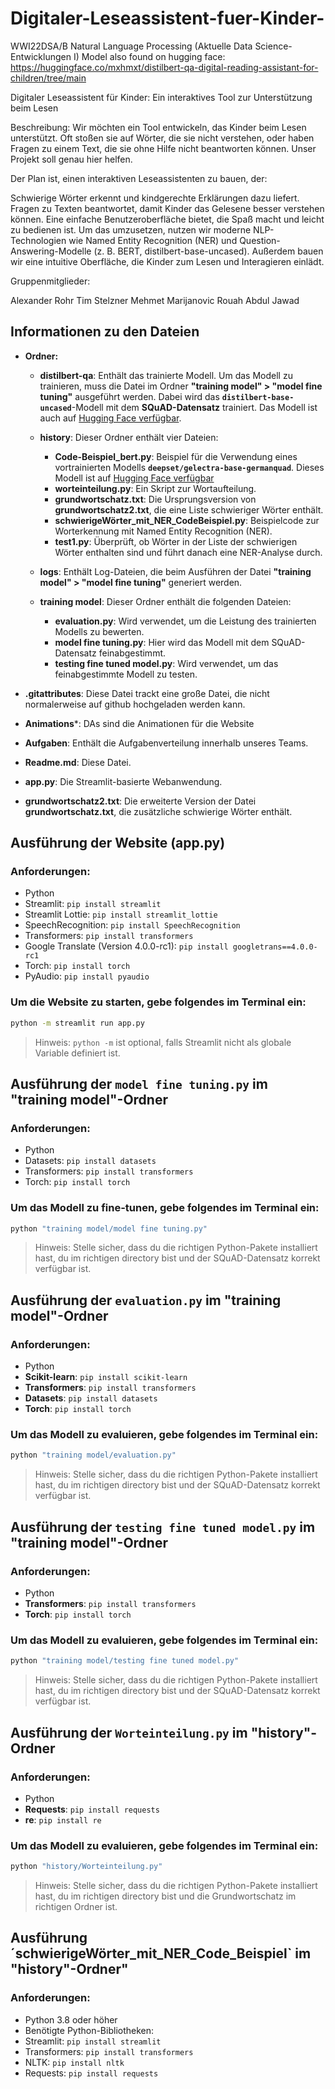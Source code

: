 # Digitaler-Leseassistent-fuer-Kinder-
WWI22DSA/B Natural Language Processing (Aktuelle Data Science-Entwicklungen I)
Model also found on hugging face:
https://huggingface.co/mxhmxt/distilbert-qa-digital-reading-assistant-for-children/tree/main

Digitaler Leseassistent für Kinder: 
Ein interaktives Tool zur Unterstützung beim Lesen


Beschreibung:
Wir möchten ein Tool entwickeln, das Kinder beim Lesen unterstützt. Oft stoßen sie auf Wörter, die sie nicht verstehen, oder haben Fragen zu einem Text, die sie ohne Hilfe nicht beantworten können. Unser Projekt soll genau hier helfen.


Der Plan ist, einen interaktiven Leseassistenten zu bauen, der:

Schwierige Wörter erkennt und kindgerechte Erklärungen dazu liefert.
Fragen zu Texten beantwortet, damit Kinder das Gelesene besser verstehen können.
Eine einfache Benutzeroberfläche bietet, die Spaß macht und leicht zu bedienen ist.
Um das umzusetzen, nutzen wir moderne NLP-Technologien wie Named Entity Recognition (NER) und Question-Answering-Modelle (z. B. BERT, distilbert-base-uncased). Außerdem bauen wir eine intuitive Oberfläche, die Kinder zum Lesen und Interagieren einlädt.

Gruppenmitglieder:

Alexander Rohr
Tim Stelzner
Mehmet Marijanovic
Rouah Abdul Jawad



## Informationen zu den Dateien

- **Ordner:**

  - **distilbert-qa**: Enthält das trainierte Modell. Um das Modell zu trainieren, muss die Datei im Ordner **"training model" > "model fine tuning"** ausgeführt werden. Dabei wird das **`distilbert-base-uncased`**-Modell mit dem **SQuAD-Datensatz** trainiert. Das Modell ist auch auf [Hugging Face verfügbar](https://huggingface.co/mxhmxt/distilbert-qa-digital-reading-assistant-for-children/tree/main).
  

  - **history**: Dieser Ordner enthält vier Dateien:
    - **Code-Beispiel_bert.py**: Beispiel für die Verwendung eines vortrainierten Modells **`deepset/gelectra-base-germanquad`**. Dieses Modell ist auf [Hugging Face verfügbar](https://huggingface.co/deepset/gelectra-base-germanquad)
    - **worteinteilung.py**: Ein Skript zur Wortaufteilung.
    - **grundwortschatz.txt**: Die Ursprungsversion von **grundwortschatz2.txt**, die eine Liste schwieriger Wörter enthält.
    - **schwierigeWörter_mit_NER_CodeBeispiel.py**: Beispielcode zur Worterkennung mit Named Entity Recognition (NER).
    - **test1.py**: Überprüft, ob Wörter in der Liste der schwierigen Wörter enthalten sind und führt danach eine NER-Analyse durch.
  
  - **logs**: Enthält Log-Dateien, die beim Ausführen der Datei **"training model" > "model fine tuning"** generiert werden.

  - **training model**: Dieser Ordner enthält die folgenden Dateien:
    - **evaluation.py**: Wird verwendet, um die Leistung des trainierten Modells zu bewerten.
    - **model fine tuning.py**: Hier wird das Modell mit dem SQuAD-Datensatz feinabgestimmt.
    - **testing fine tuned model.py**: Wird verwendet, um das feinabgestimmte Modell zu testen.

- **.gitattributes**: Diese Datei trackt eine große Datei, die nicht normalerweise auf github hochgeladen werden kann.

-  **Animations***: DAs sind die Animationen für die Website

- **Aufgaben**: Enthält die Aufgabenverteilung innerhalb unseres Teams.

- **Readme.md**: Diese Datei.



- **app.py**: Die Streamlit-basierte Webanwendung.

- **grundwortschatz2.txt**: Die erweiterte Version der Datei **grundwortschatz.txt**, die zusätzliche schwierige Wörter enthält.





## Ausführung der Website (app.py)

### Anforderungen:
- Python
- Streamlit: `pip install streamlit`
- Streamlit Lottie: `pip install streamlit_lottie`
- SpeechRecognition: `pip install SpeechRecognition`
- Transformers: `pip install transformers`
- Google Translate (Version 4.0.0-rc1): `pip install googletrans==4.0.0-rc1`
- Torch: `pip install torch`
- PyAudio: `pip install pyaudio`

### Um die Website zu starten, gebe folgendes im Terminal ein:

```bash
python -m streamlit run app.py
```

> Hinweis: `python -m` ist optional, falls Streamlit nicht als globale Variable definiert ist.


## Ausführung der `model fine tuning.py` im "training model"-Ordner

### Anforderungen:
- Python
- Datasets: `pip install datasets`
- Transformers: `pip install transformers`
- Torch: `pip install torch`

### Um das Modell zu fine-tunen, gebe folgendes im Terminal ein:

```bash
python "training model/model fine tuning.py"
```
> Hinweis: Stelle sicher, dass du die richtigen Python-Pakete installiert hast, du im richtigen directory bist und der SQuAD-Datensatz korrekt verfügbar ist.


## Ausführung der `evaluation.py` im "training model"-Ordner

### Anforderungen:
- Python
- **Scikit-learn**: `pip install scikit-learn`
- **Transformers**: `pip install transformers`
- **Datasets**: `pip install datasets`
- **Torch**: `pip install torch`

### Um das Modell zu evaluieren, gebe folgendes im Terminal ein:
```bash
python "training model/evaluation.py"
```
> Hinweis: Stelle sicher, dass du die richtigen Python-Pakete installiert hast, du im richtigen directory bist und der SQuAD-Datensatz korrekt verfügbar ist.


## Ausführung der `testing fine tuned model.py` im "training model"-Ordner

### Anforderungen:
- Python
- **Transformers**: `pip install transformers`
- **Torch**: `pip install torch`

### Um das Modell zu evaluieren, gebe folgendes im Terminal ein:
```bash
python "training model/testing fine tuned model.py"
```
> Hinweis: Stelle sicher, dass du die richtigen Python-Pakete installiert hast, du im richtigen directory bist und der SQuAD-Datensatz korrekt verfügbar ist.


## Ausführung der `Worteinteilung.py` im "history"-Ordner

### Anforderungen:
- Python
- **Requests**: `pip install requests`
- **re**: `pip install re`

### Um das Modell zu evaluieren, gebe folgendes im Terminal ein:
```bash
python "history/Worteinteilung.py"
```
> Hinweis: Stelle sicher, dass du die richtigen Python-Pakete installiert hast, du im richtigen directory bist und die Grundwortschatz im richtigen Ordner ist.
>

## Ausführung ´schwierigeWörter_mit_NER_Code_Beispiel` im "history"-Ordner"
### Anforderungen:

- Python 3.8 oder höher
- Benötigte Python-Bibliotheken:
- Streamlit: `pip install streamlit`
- Transformers: `pip install transformers`
- NLTK: `pip install nltk`
- Requests: `pip install requests`
